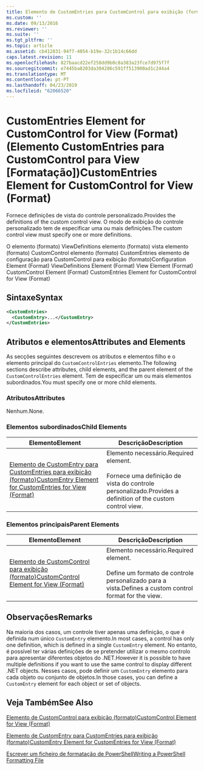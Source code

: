 ```yaml
---
title: Elemento de CustomEntries para CustomControl para exibição (formato) | Documentos da Microsoft
ms.custom: ''
ms.date: 09/13/2016
ms.reviewer: ''
ms.suite: ''
ms.tgt_pltfrm: ''
ms.topic: article
ms.assetid: cb412831-94f7-4054-b19e-32c1b14c66dd
caps.latest.revision: 11
ms.openlocfilehash: 827baacd22ef258dd9b0c8a383a23fce7d975f7f
ms.sourcegitcommit: e7445ba8203da304286c591ff513900ad1c244a4
ms.translationtype: MT
ms.contentlocale: pt-PT
ms.lasthandoff: 04/23/2019
ms.locfileid: "62066520"
---
```

# <a name="customentries-element-for-customcontrol-for-view-format"></a><span data-ttu-id="2b157-102">CustomEntries Element for CustomControl for View (Format) (Elemento CustomEntries para CustomControl para View [Formatação])</span><span class="sxs-lookup"><span data-stu-id="2b157-102">CustomEntries Element for CustomControl for View (Format)</span></span>

<span data-ttu-id="2b157-103">Fornece definições de vista do controle personalizado.</span><span class="sxs-lookup"><span data-stu-id="2b157-103">Provides the definitions of the custom control view.</span></span> <span data-ttu-id="2b157-104">O modo de exibição do controle personalizado tem de especificar uma ou mais definições.</span><span class="sxs-lookup"><span data-stu-id="2b157-104">The custom control view must specify one or more definitions.</span></span>

<span data-ttu-id="2b157-105">O elemento (formato) ViewDefinitions elemento (formato) vista elemento (formato) CustomControl elemento (formato) CustomEntries elemento de configuração para CustomControl para exibição (formato)</span><span class="sxs-lookup"><span data-stu-id="2b157-105">Configuration Element (Format) ViewDefinitions Element (Format) View Element (Format) CustomControl Element (Format) CustomEntries Element for CustomControl for View (Format)</span></span>

## <a name="syntax"></a><span data-ttu-id="2b157-106">Sintaxe</span><span class="sxs-lookup"><span data-stu-id="2b157-106">Syntax</span></span>

```xml
<CustomEntries>
  <CustomEntry>...</CustomEntry>
</CustomEntries>
```

## <a name="attributes-and-elements"></a><span data-ttu-id="2b157-107">Atributos e elementos</span><span class="sxs-lookup"><span data-stu-id="2b157-107">Attributes and Elements</span></span>

<span data-ttu-id="2b157-108">As secções seguintes descrevem os atributos e elementos filho e o elemento principal do `CustomControlEntries` elemento.</span><span class="sxs-lookup"><span data-stu-id="2b157-108">The following sections describe attributes, child elements, and the parent element of the `CustomControlEntries` element.</span></span> <span data-ttu-id="2b157-109">Tem de especificar um ou mais elementos subordinados.</span><span class="sxs-lookup"><span data-stu-id="2b157-109">You must specify one or more child elements.</span></span>

### <a name="attributes"></a><span data-ttu-id="2b157-110">Atributos</span><span class="sxs-lookup"><span data-stu-id="2b157-110">Attributes</span></span>

<span data-ttu-id="2b157-111">Nenhum.</span><span class="sxs-lookup"><span data-stu-id="2b157-111">None.</span></span>

### <a name="child-elements"></a><span data-ttu-id="2b157-112">Elementos subordinados</span><span class="sxs-lookup"><span data-stu-id="2b157-112">Child Elements</span></span>

|<span data-ttu-id="2b157-113">Elemento</span><span class="sxs-lookup"><span data-stu-id="2b157-113">Element</span></span>|<span data-ttu-id="2b157-114">Descrição</span><span class="sxs-lookup"><span data-stu-id="2b157-114">Description</span></span>|
|-------------|-----------------|
|[<span data-ttu-id="2b157-115">Elemento de CustomEntry para CustomEntries para exibição (formato)</span><span class="sxs-lookup"><span data-stu-id="2b157-115">CustomEntry Element for CustomEntries for View (Format)</span></span>](./customentry-element-for-customentries-for-customcontrol-for-view-format.md)|<span data-ttu-id="2b157-116">Elemento necessário.</span><span class="sxs-lookup"><span data-stu-id="2b157-116">Required element.</span></span><br /><br /> <span data-ttu-id="2b157-117">Fornece uma definição de vista do controle personalizado.</span><span class="sxs-lookup"><span data-stu-id="2b157-117">Provides a definition of the custom control view.</span></span>|

### <a name="parent-elements"></a><span data-ttu-id="2b157-118">Elementos principais</span><span class="sxs-lookup"><span data-stu-id="2b157-118">Parent Elements</span></span>

|<span data-ttu-id="2b157-119">Elemento</span><span class="sxs-lookup"><span data-stu-id="2b157-119">Element</span></span>|<span data-ttu-id="2b157-120">Descrição</span><span class="sxs-lookup"><span data-stu-id="2b157-120">Description</span></span>|
|-------------|-----------------|
|[<span data-ttu-id="2b157-121">Elemento de CustomControl para exibição (formato)</span><span class="sxs-lookup"><span data-stu-id="2b157-121">CustomControl Element for View (Format)</span></span>](./customcontrol-element-for-view-format.md)|<span data-ttu-id="2b157-122">Elemento necessário.</span><span class="sxs-lookup"><span data-stu-id="2b157-122">Required element.</span></span><br /><br /> <span data-ttu-id="2b157-123">Define um formato de controle personalizado para a vista.</span><span class="sxs-lookup"><span data-stu-id="2b157-123">Defines a custom control format for the view.</span></span>|

## <a name="remarks"></a><span data-ttu-id="2b157-124">Observações</span><span class="sxs-lookup"><span data-stu-id="2b157-124">Remarks</span></span>

<span data-ttu-id="2b157-125">Na maioria dos casos, um controle tiver apenas uma definição, o que é definida num único `CustomEntry` elemento.</span><span class="sxs-lookup"><span data-stu-id="2b157-125">In most cases, a control has only one definition, which is defined in a single `CustomEntry` element.</span></span> <span data-ttu-id="2b157-126">No entanto, é possível ter várias definições de se pretender utilizar o mesmo controlo para apresentar diferentes objetos do .NET.</span><span class="sxs-lookup"><span data-stu-id="2b157-126">However it is possible to have multiple definitions if you want to use the same control to display different .NET objects.</span></span> <span data-ttu-id="2b157-127">Nesses casos, pode definir um `CustomEntry` elemento para cada objeto ou conjunto de objetos.</span><span class="sxs-lookup"><span data-stu-id="2b157-127">In those cases, you can define a `CustomEntry` element for each object or set of objects.</span></span>

## <a name="see-also"></a><span data-ttu-id="2b157-128">Veja Também</span><span class="sxs-lookup"><span data-stu-id="2b157-128">See Also</span></span>

[<span data-ttu-id="2b157-129">Elemento de CustomControl para exibição (formato)</span><span class="sxs-lookup"><span data-stu-id="2b157-129">CustomControl Element for View (Format)</span></span>](./customcontrol-element-for-view-format.md)

[<span data-ttu-id="2b157-130">Elemento de CustomEntry para CustomEntries para exibição (formato)</span><span class="sxs-lookup"><span data-stu-id="2b157-130">CustomEntry Element for CustomEntries for View (Format)</span></span>](./customentry-element-for-customentries-for-customcontrol-for-view-format.md)

[<span data-ttu-id="2b157-131">Escrever um ficheiro de formatação de PowerShell</span><span class="sxs-lookup"><span data-stu-id="2b157-131">Writing a PowerShell Formatting File</span></span>](./writing-a-powershell-formatting-file.md)
